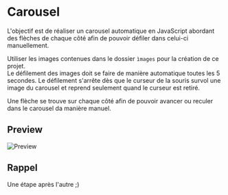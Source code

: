 # Carousel

L'objectif est de réaliser un carousel automatique en JavaScript abordant des flèches de chaque côté afin de pouvoir défiler dans celui-ci manuellement.

Utiliser les images contenues dans le dossier `ìmages` pour la création de ce projet.  
Le défilement des images doit se faire de manière automatique toutes les 5 secondes. Le défilement s'arrête dès que le curseur de la souris survol une image du carousel et reprend seulement quand le curseur est retiré.

Une flèche se trouve sur chaque côté afin de pouvoir avancer ou reculer dans le carousel da manière manuel.

## Preview
![Preview](preview.png)

## Rappel
Une étape après l'autre ;)
